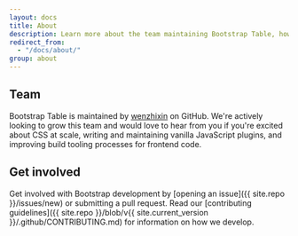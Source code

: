 ```yaml
---
layout: docs
title: About
description: Learn more about the team maintaining Bootstrap Table, how and why the project started, and how to get involved.
redirect_from:
  - "/docs/about/"
group: about
---
```


## Team

Bootstrap Table is maintained by [wenzhixin](https://github.com/wenzhixin) on GitHub. We're actively looking to grow this team and would love to hear from you if you're excited about CSS at scale, writing and maintaining vanilla JavaScript plugins, and improving build tooling processes for frontend code.

## Get involved

Get involved with Bootstrap development by [opening an issue]({{ site.repo }}/issues/new) or submitting a pull request. Read our [contributing guidelines]({{ site.repo }}/blob/v{{ site.current_version }}/.github/CONTRIBUTING.md) for information on how we develop.
